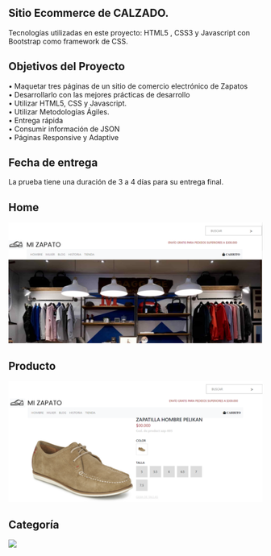 ## Sitio Ecommerce de CALZADO.


Tecnologías utilizadas en este proyecto: HTML5 , CSS3 y Javascript con Bootstrap como framework de CSS.

## Objetivos del Proyecto

•	Maquetar tres páginas de un sitio de comercio electrónico de Zapatos</br>
•	Desarrollarlo con las mejores prácticas de desarrollo</br>
•	Utilizar HTML5, CSS y Javascript.</br>
•	Utilizar Metodologías Ágiles.</br>
•	Entrega rápida</br>
•	Consumir información de JSON</br>
•	Páginas Responsive y Adaptive


## Fecha de entrega

La prueba tiene una duración de 3 a 4 días para su entrega final. 

## Home

<img src="home.png">    

## Producto

<img src="producto.png">   

## Categoría

<img src="categoría.png">   

